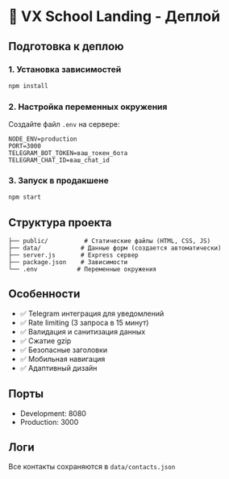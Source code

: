 # 🚀 VX School Landing - Деплой

## Подготовка к деплою

### 1. Установка зависимостей
```bash
npm install
```

### 2. Настройка переменных окружения
Создайте файл `.env` на сервере:
```env
NODE_ENV=production
PORT=3000
TELEGRAM_BOT_TOKEN=ваш_токен_бота
TELEGRAM_CHAT_ID=ваш_chat_id
```

### 3. Запуск в продакшене
```bash
npm start
```

## Структура проекта
```
├── public/          # Статические файлы (HTML, CSS, JS)
├── data/           # Данные форм (создается автоматически)
├── server.js       # Express сервер
├── package.json    # Зависимости
└── .env           # Переменные окружения
```

## Особенности
- ✅ Telegram интеграция для уведомлений
- ✅ Rate limiting (3 запроса в 15 минут)
- ✅ Валидация и санитизация данных
- ✅ Сжатие gzip
- ✅ Безопасные заголовки
- ✅ Мобильная навигация
- ✅ Адаптивный дизайн

## Порты
- Development: 8080
- Production: 3000

## Логи
Все контакты сохраняются в `data/contacts.json`